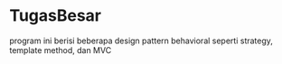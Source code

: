 # TugasBesar
program ini berisi beberapa design pattern behavioral seperti strategy, template method, dan MVC
